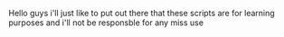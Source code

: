 Hello guys i'll just like to put out there that these scripts are for learning purposes and i'll not be responsble for any miss use
